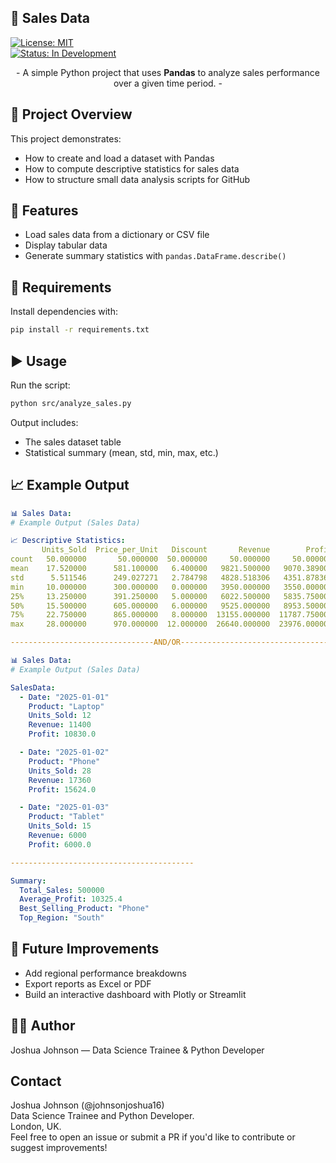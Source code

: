 ## 🛒 Sales Data 

[![License: MIT](https://img.shields.io/badge/License-MIT-yellow.svg)](LICENSE)  
[![Status: In Development](https://img.shields.io/badge/status-in--development-orange.svg)]()

<p align="center">
- A simple Python project that uses <b>Pandas</b> to analyze sales performance over a given time period. -
</p>

## 📂 Project Overview

This project demonstrates:
- How to create and load a dataset with Pandas
- How to compute descriptive statistics for sales data
- How to structure small data analysis scripts for GitHub

## 🚀 Features
- Load sales data from a dictionary or CSV file
- Display tabular data
- Generate summary statistics with `pandas.DataFrame.describe()`

## 🧰 Requirements
Install dependencies with:
```bash
pip install -r requirements.txt
```

## ▶️ Usage
Run the script:
```bash
python src/analyze_sales.py
```
Output includes:
- The sales dataset table
- Statistical summary (mean, std, min, max, etc.)

## 📈 Example Output
```yaml
📊 Sales Data:
# Example Output (Sales Data)

📈 Descriptive Statistics:
       Units_Sold  Price_per_Unit   Discount       Revenue        Profit
count   50.000000       50.000000  50.000000     50.000000     50.000000
mean    17.520000      581.100000   6.400000   9821.500000   9070.389000
std      5.511546      249.027271   2.784798   4828.518306   4351.878368
min     10.000000      300.000000   0.000000   3950.000000   3550.000000
25%     13.250000      391.250000   5.000000   6022.500000   5835.750000
50%     15.500000      605.000000   6.000000   9525.000000   8953.500000
75%     22.750000      865.000000   8.000000  13155.000000  11787.750000
max     28.000000      970.000000  12.000000  26640.000000  23976.000000

--------------------------------AND/OR----------------------------------

📊 Sales Data:
# Example Output (Sales Data)

SalesData:
  - Date: "2025-01-01"
    Product: "Laptop"
    Units_Sold: 12
    Revenue: 11400
    Profit: 10830.0

  - Date: "2025-01-02"
    Product: "Phone"
    Units_Sold: 28
    Revenue: 17360
    Profit: 15624.0

  - Date: "2025-01-03"
    Product: "Tablet"
    Units_Sold: 15
    Revenue: 6000
    Profit: 6000.0

-----------------------------------------

Summary:
  Total_Sales: 500000
  Average_Profit: 10325.4
  Best_Selling_Product: "Phone"
  Top_Region: "South"


```

## 🧩 Future Improvements

- Add regional performance breakdowns
- Export reports as Excel or PDF
- Build an interactive dashboard with Plotly or Streamlit

## 🧑‍💻 Author
Joshua Johnson — Data Science Trainee & Python Developer


## Contact
Joshua Johnson (@johnsonjoshua16) <br>
Data Science Trainee and Python Developer. <br>
London, UK. <br>
Feel free to open an issue or submit a PR if you'd like to contribute or suggest improvements!
